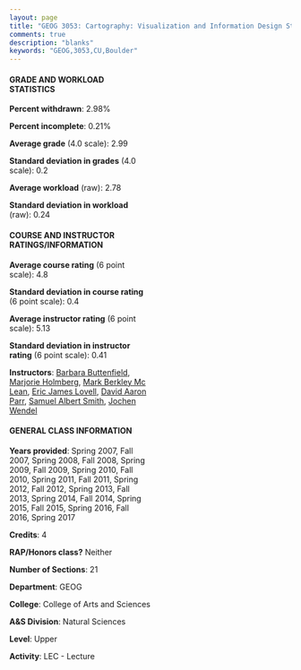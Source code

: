 ```yaml
---
layout: page
title: "GEOG 3053: Cartography: Visualization and Information Design Statistics"
comments: true
description: "blanks"
keywords: "GEOG,3053,CU,Boulder"
---
```

<head>
<script src="https://ajax.googleapis.com/ajax/libs/jquery/2.1.3/jquery.min.js"></script>
<script src="https://dl.dropboxusercontent.com/s/pc42nxpaw1ea4o9/highcharts.js?dl=0"></script>
<!-- <script src="../assets/js/highcharts.js"></script> -->
<style type="text/css">@font-face {
	font-family: "Bebas Neue";
	src: url(https://www.filehosting.org/file/details/544349/BebasNeue Regular.otf) format("opentype");
	}
	h1.Bebas { 
		font-family: "Bebas Neue", Verdana, Tahoma;
	}
</style>
</head>
<body>
	<div id="container" style="float: right; width: 45%; height: 88%; margin-left: 2.5%; margin-right: 2.5%;"></div>
	<script language="JavaScript">
		$(document).ready(function() {
		var chart = {type: 'column'};
		var title = {text: 'Grade Distribution'};
		var xAxis = {categories: ['A','B','C','D','F'],crosshair: true};
		var yAxis = {min: 0,title: {text: 'Percentage'}};
		var tooltip = {headerFormat: '<center><b><span style="font-size:20px">{point.key}</span></b></center>',
		               pointFormat: '<td style="padding:0"><b>{point.y:.1f}%</b></td>',
		               footerFormat: '</table>',shared: true,useHTML: true};
		var plotOptions = {column: {pointPadding: 0.0,borderWidth: 0}};  
		var credits = {enabled: false};var series= [{name: 'Percent',data: [35.4,39.63,20.77,1.91,2.3,]}];
		var json = {};
		json.chart = chart;
		json.title = title;
		json.tooltip = tooltip;
		json.xAxis = xAxis;
		json.yAxis = yAxis;  
		json.series = series;
		json.plotOptions = plotOptions;  
		json.credits = credits;
		$('#container').highcharts(json);
	});
	</script>
</body>
			   
#### GRADE AND WORKLOAD STATISTICS

**Percent withdrawn**: 2.98%

**Percent incomplete**: 0.21%

**Average grade** (4.0 scale): 2.99

**Standard deviation in grades** (4.0 scale): 0.2

**Average workload** (raw): 2.78

**Standard deviation in workload** (raw): 0.24

#### COURSE AND INSTRUCTOR RATINGS/INFORMATION

**Average course rating** (6 point scale): 4.8

**Standard deviation in course rating** (6 point scale): 0.4

**Average instructor rating** (6 point scale): 5.13

**Standard deviation in instructor rating** (6 point scale): 0.41

**Instructors**: <a href='../../instructors/Barbara_Buttenfield'>Barbara Buttenfield</a>, <a href='../../instructors/Marjorie_Holmberg'>Marjorie Holmberg</a>, <a href='../../instructors/Mark_Berkley_Mc_Lean'>Mark Berkley Mc Lean</a>, <a href='../../instructors/Eric_James_Lovell'>Eric James Lovell</a>, <a href='../../instructors/David_Aaron_Parr'>David Aaron Parr</a>, <a href='../../instructors/Samuel_Albert_Smith'>Samuel Albert Smith</a>, <a href='../../instructors/Jochen_Wendel'>Jochen Wendel</a>

#### GENERAL CLASS INFORMATION

**Years provided**: Spring 2007, Fall 2007, Spring 2008, Fall 2008, Spring 2009, Fall 2009, Spring 2010, Fall 2010, Spring 2011, Fall 2011, Spring 2012, Fall 2012, Spring 2013, Fall 2013, Spring 2014, Fall 2014, Spring 2015, Fall 2015, Spring 2016, Fall 2016, Spring 2017

**Credits**: 4

**RAP/Honors class?** Neither

**Number of Sections**: 21

**Department**: GEOG

**College**: College of Arts and Sciences

**A&S Division**: Natural Sciences

**Level**: Upper

**Activity**: LEC - Lecture
